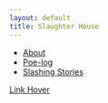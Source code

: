 ```yaml
---
layout: default
title: Slaughter House
---
```

<section>
  <ul class="slaughter-pages">
      <li><a href="/about"><span data-content="About" aria-hidden="true"></span>About</a></li>
      <li><a href="/poe-log"><span data-content="Poe-log" aria-hidden="true"></span>Poe-log</a></li>
      <li><a href="/slashing-stories"><span data-content="Slashing Stories" aria-hidden="true"></span>Slashing Stories</a></li>
  </ul>
</section>

<a href="#"><span data-content="Link Hover" aria-hidden="true"></span>Link Hover</a>